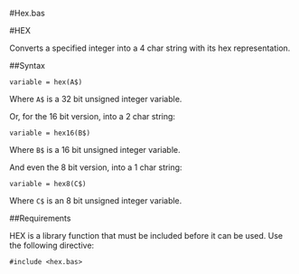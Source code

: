 #Hex.bas

#HEX

Converts a specified integer into a 4 char string with its hex representation.

##Syntax
```
variable = hex(A$)
```
Where `A$` is a 32 bit unsigned integer variable.

Or, for the 16 bit version, into a 2 char string:
```
variable = hex16(B$)
```
Where `B$` is a 16 bit unsigned integer variable.

And even the 8 bit version, into a 1 char string:
```
variable = hex8(C$)
```
Where `C$` is an 8 bit unsigned integer variable.

##Requirements

HEX is a library function that must be included before it can be used. Use the following directive:

```
#include <hex.bas>
```


